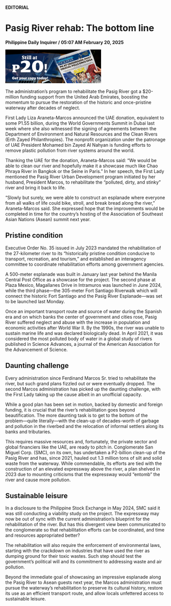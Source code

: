 **EDITORIAL**

# Pasig River rehab: The bottom line

****Philippine Daily Inquirer / 05:07 AM February 20, 2025****

![Image](https://raw.githubusercontent.com/github-jl14/scrapy_api/refs/heads/main/images/editorial02202025.png)

The administration’s program to rehabilitate the Pasig River got a $20-million funding support from the United Arab Emirates, boosting the momentum to pursue the restoration of the historic and once-pristine waterway after decades of neglect.

First Lady Liza Araneta-Marcos announced the UAE donation, equivalent to some P1.55 billion, during the World Governments Summit in Dubai last week where she also witnessed the signing of agreements between the Department of Environment and Natural Resources and the Clean Rivers (Erth Zayed Philanthropies). The nonprofit organization under the patronage of UAE President Mohamed bin Zayed Al Nahyan is funding efforts to remove plastic pollution from river systems around the world.

Thanking the UAE for the donation, Araneta-Marcos said: “We would be able to clean our river and hopefully make it a showcase much like Chao Phraya River in Bangkok or the Seine in Paris.” In her speech, the First Lady mentioned the Pasig River Urban Development program initiated by her husband, President Marcos, to rehabilitate the “polluted, dirty, and stinky” river and bring it back to life.

“Slowly but surely, we were able to construct an esplanade where everyone from all walks of life could bike, stroll, and break bread along the river,” Araneta-Marcos said. She expressed hope that the improvements would be completed in time for the country’s hosting of the Association of Southeast Asian Nations (Asean) summit next year.

## Pristine condition

Executive Order No. 35 issued in July 2023 mandated the rehabilitation of the 27-kilometer river to its “historically pristine condition conducive to transport, recreation, and tourism,” and established an interagency committee to coordinate rehabilitation efforts among government agencies.

A 500-meter esplanade was built in January last year behind the Manila Central Post Office as a showcase for the project. The second phase at Plaza Mexico, Magallanes Drive in Intramuros was launched in June 2024, while the third phase—the 305-meter Fort Santiago Riverwalk which will connect the historic Fort Santiago and the Pasig River Esplanade—was set to be launched last Monday.

Once an important transport route and source of water during the Spanish era and on which banks the center of government and cities rose, Pasig River suffered neglect and abuse with the increase in population and economic activities after World War II. By the 1990s, the river was unable to sustain marine life and was declared biologically dead. In April 2021, it was considered the most polluted body of water in a global study of rivers published in Science Advances, a journal of the American Association for the Advancement of Science.

## Daunting challenge

Every administration since Ferdinand Marcos Sr. tried to rehabilitate the river, but such grand plans fizzled out or were eventually dropped. The second Marcos administration has picked up the daunting challenge, with the First Lady taking up the cause albeit in an unofficial capacity.

While a good plan has been set in motion, backed by domestic and foreign funding, it is crucial that the river’s rehabilitation goes beyond beautification. The more daunting task is to get to the bottom of the problem—quite literally—with the clean-up of decades-worth of garbage and pollution in the riverbed and the relocation of informal settlers along its banks and tributaries.

This requires massive resources and, fortunately, the private sector and global financiers like the UAE, are ready to pitch in. Conglomerate San Miguel Corp. (SMC), on its own, has undertaken a P2-billion clean-up of the Pasig River and has, since 2021, hauled out 1.3 million tons of silt and solid waste from the waterway. While commendable, its efforts are tied with the construction of an elevated expressway above the river, a plan shelved in 2023 due to mounting criticisms that the expressway would “entomb” the river and cause more pollution.

## Sustainable leisure

In a disclosure to the Philippine Stock Exchange in May 2024, SMC said it was still conducting a viability study on the project. The expressway may now be out of sync with the current administration’s blueprint for the rehabilitation of the river. But has this divergent view been communicated to the conglomerate so that rehabilitation efforts can be coordinated, and time and resources appropriated better?

The rehabilitation will also require the enforcement of environmental laws, starting with the crackdown on industries that have used the river as dumping ground for their toxic wastes. Such step should test the government’s political will and its commitment to addressing waste and air pollution.

Beyond the immediate goal of showcasing an impressive esplanade along the Pasig River to Asean guests next year, the Marcos administration must pursue the waterway’s rehabilitation to preserve its cultural history, restore its use as an efficient transport route, and allow locals unfettered access to sustainable leisure.